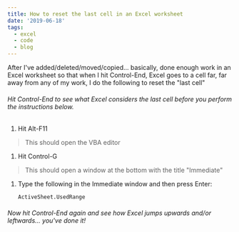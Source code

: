 ```yaml
---
title: How to reset the last cell in an Excel worksheet
date: '2019-06-18'
tags:
  - excel
  - code
  - blog
---
```

After I've added/deleted/moved/copied... basically, done enough work in an Excel worksheet so that when I hit Control-End, Excel goes to a cell far, far away from any of my work, I do the following to reset the "last cell"

###### Hit Control-End to see what Excel considers the last cell before you perform the instructions below.

1. Hit Alt-F11

> This should open the VBA editor

1. Hit Control-G

> This should open a window at the bottom with the title "Immediate"

1. Type the following in the Immediate window and then press Enter:

    `ActiveSheet.UsedRange`

###### Now hit Control-End again and see how Excel jumps upwards and/or leftwards... you've done it!
